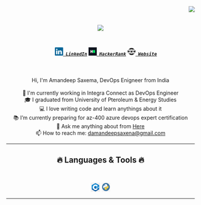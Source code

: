 <img align="right" src="https://visitor-badge.laobi.icu/badge?page_id=amandeepsaxena.amandeepsaxena">

<h1 align="center">
  <a href="https://git.io/typing-svg">
    <img src="https://readme-typing-svg.herokuapp.com/?lines=Hello,+There!+👋;This+is+Amandeep+Saxena.;Nice+to+meet+you!&center=true&size=30">
  </a>
</h1>

<h5 align="center">
  <code>
    <a href="https://www.linkedin.com/in/the-amandeep-saxena/" title="LinkedIn Profile"><img width="22"                            src="https://github.com/AmandeepSaxena/AmandeepSaxena/blob/master/images/linkedin.svg"> LinkedIn</a></code>
  <code><a href="https://www.hackerrank.com/AmandeepSaxena" title="HackerRank Profile"><img width="22"     src="https://github.com/AmandeepSaxena/AmandeepSaxena/blob/master/images/hackerrank.png"> HackerRank</a></code>
  <code><a href="https://github.com/AmandeepSaxena/AmandeepSaxena/blob/master/images/wip_shapes2.gif" title="Website"><img width="22" src="https://github.com/AmandeepSaxena/AmandeepSaxena/blob/master/images/website.png"> Website</a></code>
</h5>
<br>
  <p align="center">
    Hi, I'm Amandeep Saxema, DevOps Enigneer from India
    <br>
    <br>
    🔬 I'm currently working in Integra Connect as DevOps Engineer
    <br>
    🎓 I graduated from University of Pteroleum & Energy Studies
    <br>
    💻 I love writing code and learn anythings about it
    <br>
    📚 I’m currently preparing for az-400 azure devops expert certification
    <br>
    💬 Ask me anything about from <a href="https://github.com/AmandeepSaxena/AmandeepSaxena/issues" title="Issues">Here</a>
    <br>
    📫 How to reach me: <a href="mailto: damandeepsaxena@gmail.com">damandeepsaxena@gmail.com</a>
  </p>
<hr>
<h2 align="center">🔥 Languages & Tools 🔥</h2>
<br>
<p align="center">
  <code><img title="C++" height="25" src="https://github.com/AmandeepSaxena/AmandeepSaxena/blob/master/images/c%2B%2B.png"></code>
  <code><img title="Python" height="25" src="https://github.com/AmandeepSaxena/AmandeepSaxena/blob/master/images/python.png"></code>
</p>
<hr>
